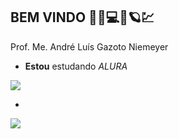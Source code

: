 ## **BEM VINDO** 👋🤔💻🙀🪐💹

Prof. Me. André Luís Gazoto Niemeyer

- **Estou** estudando _ALURA_

![](https://media1.tenor.com/m/-PjVbBMz754AAAAd/goku-ssj3.gif)

-

![](https://media1.tenor.com/m/y3F6aYwlMZkAAAAd/goku-ultra-instinct-acey.gif)




